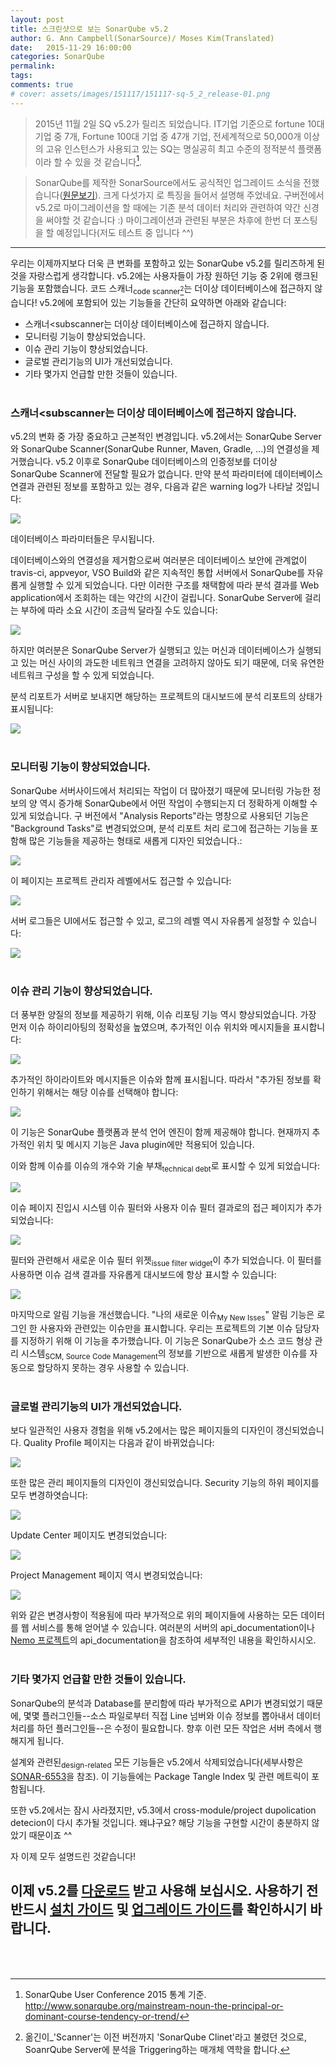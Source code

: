 ```yaml
---
layout: post
title: 스크린샷으로 보는 SonarQube v5.2
author: G. Ann Campbell(SonarSource)/ Moses Kim(Translated)
date:   2015-11-29 16:00:00
categories: SonarQube
permalink:
tags:
comments: true
# cover: assets/images/151117/151117-sq-5_2_release-01.png
---
```


> 2015년 11월 2일 SQ v5.2가 릴리즈 되었습니다. IT기업 기준으로 fortune 10대 기업 중 7개, Fortune 100대 기업 중 47개 기업, 전세계적으로 50,000개 이상의 고유 인스턴스가 사용되고 있는 SQ는 명실공히 최고 수준의 정적분석 플랫폼이라 할 수 있을 것 같습니다[^footnote1].

> SonarQube를 제작한 SonarSource에서도 공식적인 업그레이드 소식을 전했습니다([원문보기][sonarqube-5-2-in-screenshots]). 크게 다섯가지 로 특징을 들어서 설명해 주었네요. 구버전에서 v5.2로 마이그레이션을 할 때에는 기존 분석 데이터 처리와 관련하여 약간 신경을 써야할 것 같습니다 :) 마이그레이션과 관련된 부분은 차후에 한번 더 포스팅을 할 예정입니다(저도 테스트 중 입니다 ^^)

---

우리는 이제까지보다 더욱 큰 변화를 포함하고 있는 SonarQube v5.2를 릴리즈하게 된 것을 자랑스럽게 생각합니다. v5.2에는 사용자들이 가장 원하던 기능 중 2위에 랭크된 기능을 포함했습니다. 코드 스캐너<sub>code scanner[^footnote2]</sub>는 더이상 데이터베이스에 접근하지 않습니다! v5.2에에 포함되어 있는 기능들을 간단히 요약하면 아래와 같습니다:

- 스캐너<subscanner</sub>는 더이상 데이터베이스에 접근하지 않습니다.
- 모니터링 기능이 향상되었습니다.
- 이슈 관리 기능이 향상되었습니다.
- 글로벌 관리기능의 UI가 개선되었습니다.
- 기타 몇가지 언급할 만한 것들이 있습니다.
<br><br>

### 스캐너<subscanner</sub>는 더이상 데이터베이스에 접근하지 않습니다.

v5.2의 변화 중 가장 중요하고 근본적인 변경입니다. v5.2에서는 SonarQube Server와 SonarQube Scanner(SonarQube Runner, Maven, Gradle, ...)의 연결성을 제거했습니다. v5.2 이후로 SonarQube 데이터베이스의 인증정보를 더이상 SonarQube Scanner에 전달할 필요가 없습니다. 만약 분석 파라미터에 데이터베이스 연결과 관련된 정보를 포함하고 있는 경우, 다음과 같은 warning log가 나타날 것입니다:

<img src="{{ site.baseurl }}assets/images/151129/151129-sq52-00.png" align="center">

데이터베이스 파라미터들은 무시됩니다.

데이터베이스와의 연결성을 제거함으로써 여러분은 데이터베이스 보안에 관계없이 travis-ci, appveyor, VSO Build와 같은 지속적인 통합 서버에서 SonarQube를 자유롭게 실행할 수 있게 되었습니다. 다만 이러한 구조를 채택함에 따라 분석 결과를 Web application에서 조회하는 데는 약간의 시간이 걸립니다. SonarQube Server에 걸리는 부하에 따라 소요 시간이 조금씩 달라질 수도 있습니다:

<img src="{{ site.baseurl }}assets/images/151129/151129-sq52-01.png" align="center">

하지만 여러분은 SonarQube Server가 실행되고 있는 머신과 데이터베이스가 실행되고 있는 머신 사이의 과도한 네트워크 연결을 고려하지 않아도 되기 때문에, 더욱 유연한 네트워크 구성을 할 수 있게 되었습니다.

분석 리포트가 서버로 보내지면 해당하는 프로젝트의 대시보드에 분석 리포트의 상태가 표시됩니다:

<img src="{{ site.baseurl }}assets/images/151129/151129-sq52-02.png" align="center">
<br><br>

### 모니터링 기능이 향상되었습니다.

SonarQube 서버사이드에서 처리되는 작업이 더 많아졌기 때문에 모니터링 가능한 정보의 양 역시 증가해 SonarQube에서 어떤 작업이 수행되는지 더 정확하게 이해할 수 있게 되었습니다. 구 버전에서 "Analysis Reports"라는 명창으로 사용되던 기능은 "Background Tasks"로 변경되었으며, 분석 리포트 처리 로그에 접근하는 기능을 포함해 많은 기능들을 제공하는 형태로 새롭게 디자인 되었습니다.:

<img src="{{ site.baseurl }}assets/images/151129/151129-sq52-03.png" align="center">

이 페이지는 프로젝트 관리자 레벨에서도 접근할 수 있습니다:

<img src="{{ site.baseurl }}assets/images/151129/151129-sq52-04.png" align="center">

서버 로그들은 UI에서도 접근할 수 있고, 로그의 레벨 역시 자유롭게 설정할 수 있습니다:

<img src="{{ site.baseurl }}assets/images/151129/151129-sq52-05.png" align="center">
<br><br>

### 이슈 관리 기능이 향상되었습니다.

더 풍부한 양질의 정보를 제공하기 위해, 이슈 리포팅 기능 역시 향상되었습니다. 가장 먼저 이슈 하이리아팅의 정확성을 높였으며, 추가적인 이슈 위치와 메시지들을 표시합니다:

<img src="{{ site.baseurl }}assets/images/151129/151129-sq52-06.png" align="center">

추가적인 하이라이트와 메시지들은 이슈와 함께 표시됩니다. 따라서 "추가된 정보를 확인하기 위해서는 해당 이슈를 선택해야 합니다:

<img src="{{ site.baseurl }}assets/images/151129/151129-sq52-07.png" align="center">

이 기능은 SonarQube 플랫폼과 분석 언어 엔진이 함께 제공해야 합니다. 현재까지 추가적인 위치 및 메시지 기능은 Java plugin에만 적용되어 있습니다.

이와 함께 이슈를 이슈의 개수와 기술 부채<sub>technical debt</sub>로 표시할 수 있게 되었습니다:

<img src="{{ site.baseurl }}assets/images/151129/151129-sq52-08.png" align="center">

이슈 페이지 진입시 시스템 이슈 필터와 사용자 이슈 필터 결과로의 접근 페이지가 추가되었습니다:

<img src="{{ site.baseurl }}assets/images/151129/151129-sq52-09.png" align="center">

필터와 관련해서 새로운 이슈 필터 위젯<sub>issue filter widget</sub>이 추가 되었습니다. 이 필터를 사용하면 이슈 검색 결과를 자유롭게 대시보드에 항상 표시할 수 있습니다:

<img src="{{ site.baseurl }}assets/images/151129/151129-sq52-10.png" align="center">

마지막으로 알림 기능을 개선했습니다. "나의 새로운 이슈<sub>My New Isses</sub>" 알림 기능은 로그인 한 사용자와 관련있는 이슈만을 표시합니다. 우리는 프로젝트의 기본 이슈 담당자를 지정하기 위해 이 기능을 추가했습니다. 이 기능은 SonarQube가 소스 코드 형상 관리 시스템<sub>SCM, Source Code Management</sub>의 정보를 기반으로 새롭게 발생한 이슈를 자동으로 할당하지 못하는 경우 사용할 수 있습니다.
<br><br>

### 글로벌 관리기능의 UI가 개선되었습니다.

보다 일관적인 사용자 경험을 위해 v5.2에서는 많은 페이지들의 디자인이 갱신되었습니다. Quality Profile 페이지는 다음과 같이 바뀌었습니다:

<img src="{{ site.baseurl }}assets/images/151129/151129-sq52-11.png" align="center">

또한 많은 관리 페이지들의 디자인이 갱신되었습니다. Security 기능의 하위 페이지를 모두 변경하엿습니다:

<img src="{{ site.baseurl }}assets/images/151129/151129-sq52-12.png" align="center">

Update Center 페이지도 변경되었습니다:

<img src="{{ site.baseurl }}assets/images/151129/151129-sq52-13.png" align="center">

Project Management 페이지 역시 변경되었습니다:

<img src="{{ site.baseurl }}assets/images/151129/151129-sq52-14.png" align="center">


위와 같은 변경사항이 적용됨에 따라 부가적으로 위의 페이지들에 사용하는 모든 데이터를 웹 서비스를 통해 얻어낼 수 있습니다. 여러분의 서버의 api_documentation이나 [Nemo 프로젝트][project-nemo]의 api_documentation을 참조하여 세부적인 내용을 확인하시시오.
<br><br>

### 기타 몇가지 언급할 만한 것들이 있습니다.

SonarQube의 분석과 Database를 분리함에 따라 부가적으로 API가 변경되었기 때문에, 몇몇 플러그인들--소스 파일로부터 직접 Line 넘버와 이슈 정보를 뽑아내서 데이터 처리를 하던 플러그인들--은 수정이 필요합니다. 향후 이런 모든 작업은 서버 측에서 행해지게 됩니다.

설계와 관련된<sub>design-related</sub> 모든 기능들은 v5.2에서 삭제되었습니다(세부사항은 [SONAR-6553][sonar-6553]을 참조). 이 기능들에는 Package Tangle Index 및 관련 메트릭이 포함됩니다.

또한 v5.2에서는 잠시 사라졌지만, v5.3에서 cross-module/project dupolication detecion이 다시 추가될 것입니다. 왜냐구요? 해당 기능을 구현할 시간이 충분하지 않았기 때문이죠 ^^

자 이제 모두 설명드린 것같습니다!

이제 v5.2를 [다운로드][download-sq52] 받고 사용해 보십시오. 사용하기 전 반드시 [설치 가이드][installation-guide] 및 [업그레이드 가이드][upgrade-guide]를 확인하시기 바랍니다.
<br><br><br>
---

[sonarqube-5-2-in-screenshots]: http://www.sonarqube.org/sonarqube-5-2-in-screenshots/
[project-nemo]: http://nemo.sonarqube.org/api_documentation
[sonar-6553]: https://jira.sonarsource.com/browse/SONAR-6553
[download-sq52]: http://www.sonarsource.org/downloads/
[installation-guide]: http://docs.sonarqube.org/display/SONAR/Installing
[upgrade-guide]: http://docs.sonarqube.org/display/SONAR/Upgrading

[^footnote1]: SonarQube User Conference 2015 통계 기준.  http://www.sonarqube.org/mainstream-noun-the-principal-or-dominant-course-tendency-or-trend/
[^footnote2]: 옮긴이_'Scanner'는 이전 버전까지 'SonarQube Clinet'라고 불렸던 것으로, SoanrQube Server에 분석을 Triggering하는 매개체 역학을 합니다.
